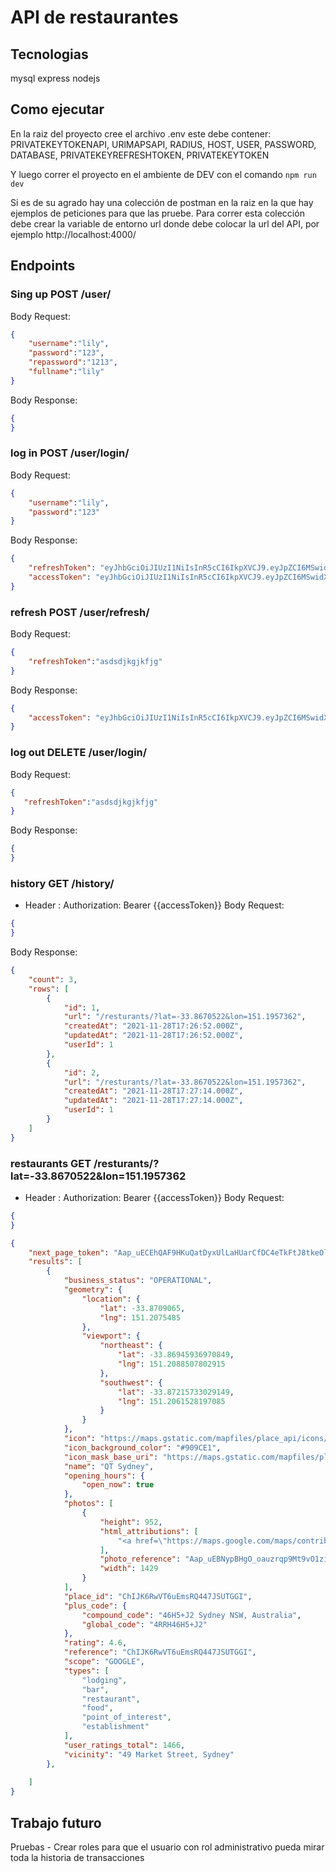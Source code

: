 # API de restaurantes
## Tecnologias 
mysql express nodejs
## Como ejecutar
En la raiz del proyecto cree el archivo .env este debe contener:
PRIVATEKEYTOKENAPI, URlMAPSAPI, RADIUS, HOST, 
    USER, PASSWORD,  DATABASE, 
 PRIVATEKEYREFRESHTOKEN, PRIVATEKEYTOKEN 

Y luego correr el proyecto en el ambiente de DEV con el comando `npm run dev`

Si es de su agrado hay una colección de postman en la raiz en la que hay ejemplos de peticiones para que las pruebe. Para correr esta colección debe crear la variable de entorno url donde debe colocar la url del API, por ejemplo 
http://localhost:4000/

## Endpoints
### Sing up POST /user/
Body Request:
```json
{
    "username":"lily",
    "password":"123",
    "repassword":"1213",
    "fullname":"lily"
}
```
Body Response:
```json
{
}
```
### log in POST /user/login/
Body Request:
```json
{
    "username":"lily",
    "password":"123"
}
```
Body Response:
```json
{
    "refreshToken": "eyJhbGciOiJIUzI1NiIsInR5cCI6IkpXVCJ9.eyJpZCI6MSwidXNlcm5hbWUiOiJsaWx5IiwiaWF0IjoxNjM4MTIyMjc2LCJleHAiOjE2Njk2NTgyNzZ9.aHoY36DYfp7_9McY8juimUXX2j7Z6pXJSrJ99sJp0qE",
    "accessToken": "eyJhbGciOiJIUzI1NiIsInR5cCI6IkpXVCJ9.eyJpZCI6MSwidXNlcm5hbWUiOiJsaWx5IiwiaWF0IjoxNjM4MTIyMjc2LCJleHAiOjE2MzgxMjM0NzZ9.lgktxIuRQ7AFZUkVCVaCQ2fVexV0j3k4UJKxv5q8eLY"
}
```
### refresh POST /user/refresh/
Body Request:
```json
{
    "refreshToken":"asdsdjkgjkfjg"
}
```
Body Response:
```json
{
    "accessToken": "eyJhbGciOiJIUzI1NiIsInR5cCI6IkpXVCJ9.eyJpZCI6MSwidXNlcm5hbWUiOiJsaWx5IiwiaWF0IjoxNjM4MTIyMjc2LCJleHAiOjE2MzgxMjM0NzZ9.lgktxIuRQ7AFZUkVCVaCQ2fVexV0j3k4UJKxv5q8eLY"
}
```
### log out DELETE /user/login/
Body Request:
```json
{
   "refreshToken":"asdsdjkgjkfjg"
}
```
Body Response:
```json
{
}
```
### history GET /history/
- Header :  Authorization: Bearer {{accessToken}}
Body Request:
```json
{
}
```
Body Response:
```json
{
    "count": 3,
    "rows": [
        {
            "id": 1,
            "url": "/resturants/?lat=-33.8670522&lon=151.1957362",
            "createdAt": "2021-11-28T17:26:52.000Z",
            "updatedAt": "2021-11-28T17:26:52.000Z",
            "userId": 1
        },
        {
            "id": 2,
            "url": "/resturants/?lat=-33.8670522&lon=151.1957362",
            "createdAt": "2021-11-28T17:27:14.000Z",
            "updatedAt": "2021-11-28T17:27:14.000Z",
            "userId": 1
        }
    ]
}
```
### restaurants GET /resturants/?lat=-33.8670522&lon=151.1957362
- Header :  Authorization: Bearer {{accessToken}}
Body Request:
```json
{
}
```
```json
{
    "next_page_token": "Aap_uECEhQAF9HKuQatDyxUlLaHUarCfDC4eTkFtJ8tkeOlnXJQFKhCv694mmDybu1wBULJPExOKZrUW_sgdZalCvO5PTbtKz85C2YEyX0IK__J0mxxsHPxHD4yGKUJyLZLaUj56v035aRRB7oBu3MgFKIlYAIZCoNa4nmvXfwu0sRfQbCIkqjI4dRfh_JEjWIZVrwYjKgDsm_hPvWSUC9UTGyg48y6swSoIG-7edIc3d5XKVxST5rxpnoYxrn5gSyhT-uy8m3zpHaP_D6dlCo6uN2ECFpFKLq_bWzmaVbnf-GUKSZ2dN2g6984cZFMdMO8owy2Ky5U-tEeY9JD6c5iYY2kjYAT1zShGeQKwXLF7yBzFNjQzoAF6a-fpwE4GT-xe2hCv9cXEXd8gpqnafUA53WjrAPOoBJHpI8xpkfvT2X5TPybKUNZ3pyxH9JTa",
    "results": [
        {
            "business_status": "OPERATIONAL",
            "geometry": {
                "location": {
                    "lat": -33.8709065,
                    "lng": 151.2075485
                },
                "viewport": {
                    "northeast": {
                        "lat": -33.86945936970849,
                        "lng": 151.2088507802915
                    },
                    "southwest": {
                        "lat": -33.87215733029149,
                        "lng": 151.2061528197085
                    }
                }
            },
            "icon": "https://maps.gstatic.com/mapfiles/place_api/icons/v1/png_71/lodging-71.png",
            "icon_background_color": "#909CE1",
            "icon_mask_base_uri": "https://maps.gstatic.com/mapfiles/place_api/icons/v2/hotel_pinlet",
            "name": "QT Sydney",
            "opening_hours": {
                "open_now": true
            },
            "photos": [
                {
                    "height": 952,
                    "html_attributions": [
                        "<a href=\"https://maps.google.com/maps/contrib/117184769815937888065\">QT Sydney</a>"
                    ],
                    "photo_reference": "Aap_uEBNypBHgO_oauzrqp9Mt9vO1ziFftmyKgZyYrJVkA4L7iIXgrxNIH0hL3Y0DOHK2C67OUa7_8EFPUZaikODz5_jLGtS1-ZzrxWXIHvec_babX8YIn1fJauG27fG-pFbDMh8QFDTRKufdYaKGutebr8yVYIdCVPtIpXhZC6hfZPYrq4B",
                    "width": 1429
                }
            ],
            "place_id": "ChIJK6RwVT6uEmsRQ447JSUTGGI",
            "plus_code": {
                "compound_code": "46H5+J2 Sydney NSW, Australia",
                "global_code": "4RRH46H5+J2"
            },
            "rating": 4.6,
            "reference": "ChIJK6RwVT6uEmsRQ447JSUTGGI",
            "scope": "GOOGLE",
            "types": [
                "lodging",
                "bar",
                "restaurant",
                "food",
                "point_of_interest",
                "establishment"
            ],
            "user_ratings_total": 1466,
            "vicinity": "49 Market Street, Sydney"
        },
      
    ]
}
```
## Trabajo futuro
Pruebas - Crear roles para que el usuario con rol administrativo pueda mirar toda la historia de transacciones